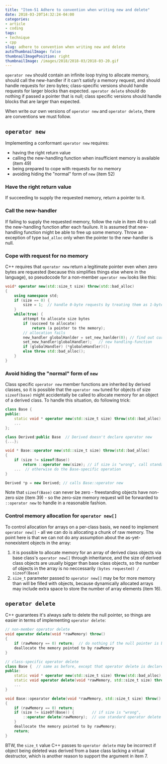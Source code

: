 ```yaml
---
title: "Item-51 Adhere to convention when writing new and delete"
date: 2018-03-20T14:32:24-04:00
categories:
- article
- coding
tags:
- technique
- cpp
slug: adhere to convention when writing new and delete
autoThumbnailImage: false
thumbnailImagePosition: right
thumbnailImage: /images/2018/2018-03/2018-03-20.gif
---
```


`operator new` should contain an infinite loop trying to allocate memory, should call the new-handler if it can't satisfy a memory request, and should handle requests for zero bytes; class-specific versions should handle requests for larger blocks than expected. `operator delete` should do nothing if passed a pointer that is null; class specific versions should handle blocks that are larger than expected.
<!--more-->

When write our own versions of `operator new` and `operator delete`, there are conventions we must follow.

## `operator new`

Implementing a conformant `operator new` requires:

* having the right return value
* calling the new-handling function when insufficient memory is available (item 49)
* being prepared to cope with requests for no memory
* avoiding hiding the "normal" form of `new` (item 52)

### Have the right return value

If succeeding to supply the requested memory, return a pointer to it.

### Call the new-handler

If failing to supply the requested memory, follow the rule in item 49 to call the new-handling function after each fauilure. It is assumed that new-handling function might be able to free up some memory. Throw an exception of type `bad_alloc` only when the pointer to the new-handler is null.

### Cope with request for no memory

C++ requires that `operator new` return a legitimate pointer even when zero bytes are requested (because this simplifies things else where in the language), so pseudocode for a non-member `operator new` looks like this:

```cpp
void* operator new(std::size_t size) throw(std::bad_alloc)
{
    using namespace std;
    if (size == 0) {
        size = 1;  // handle 0-byte requests by treating them as 1-byte requests
    }
    while(true) {
        attempt to allocate size bytes
        if (succeed to allocate)
            return (a pointer to the memory);
        // allocation fails
        new_handler globalHanlder = set_new_hanlder(0); // find out current 
        set_new_handler(globalHandler);   // new handling-function
        if (globalHandler) (*globaleHandler)();
        else throw std::bad_alloc();
    }
}
```

### Avoid hiding the "normal" form of `new`

Class specific `operator new` member functions are inherited by derived classes, so it is possible that the `operator new` tuned for objects of size `sizeof(base)` might accidentally be called to allocate memory for an object of a derived class. To handle this situation, do following trick:

```cpp
class Base {
public:
    static void * operator new(std::size_t size) throw(std::bad_alloc);
    ... 
};

class Derived:public Base  // Derived doesn't declare operator new
{...};

void * Base::operator new(std::size_t size) throw(std::bad_alloc)
{
    if (size != sizeof(Base))
        return ::operator new(size); // if size is "wrong", call standard operator new
    ...  // otherwise do the Base-specific operation
}

Derived *p = new Derived; // calls Base::operator new
```

Note that `sizeof(Base)` can never be zero - freestanding objects have non-zero size (item 39) - so the zero-size memory request will be forwarded to `::operator new` to handle in a reasonable fashion.

### Control memory allocation for `operator new[]`

To control allocation for arrays on a per-class basis, we need to implement `operator new[]` - all we can do is allocating a chunk of raw memory. The point here is that we can not do any assumption about the as-yet-nonexistent objects in the array: 

1. it is possible to allocate memory for an array of derived class objects via base class's `operator new[]` through inheritance, and the size of derived class objects are usually bigger than base class objects, so the number of objects in the array is no neccessarily `(bytes requested) / sizeof(Base)`
2. `size_t` parameter passed to `operator new[]` may be for more memory than will be filled with objects, because dynamically allocated arrays may include extra space to store the number of array elements (item 16).

## `operator delete`

C++ guarantees it's always safe to delete the null pointer, so things are easier in terms of implementing `operator delete`:

```cpp
// non-member operator delete
void operator delete(void *rawMemory) throw()
{
    if (rawMemory == 0) return;  // do nothing if the null pointer is being deleted
    deallocate the memory pointed to by rawMemory
}

// class-specific operator delete
class Base {  // same as before, except that operator delete is declared
public:
    static void * operator new(std::size_t size) throw(std::bad_alloc);
    static void operator delete(void *rawMemory, std::size_t size) throw();
    ...
}

void Base::opearator delete(void *rawMemory, std::size_t size) throw()
{
    if (rawMemory == 0) return;
    if (size != sizeOf(Base)) {        // if size is "wrong", 
        ::operator delete(rawMemory);  // use standard operator delete to handle the request
    }
    deallocate the memory pointed to by rawMemory;
    return;
}
```

BTW, the `size_t` value C++ passes to `operator delete` may be incorrect if object being deleted was derived from a base class lacking a virtual destructor, which is another reason to support the argument in item 7.